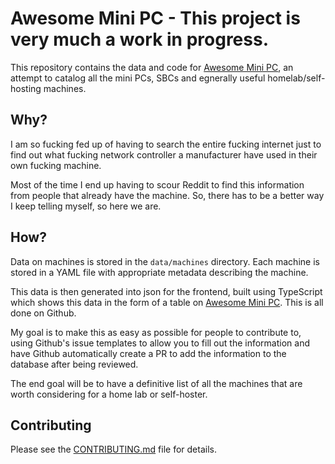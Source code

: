 # Awesome Mini PC - This project is very much a work in progress.
This repository contains the data and code for [Awesome Mini PC](https://awesomeminipc.com), an attempt to catalog all the mini PCs, SBCs and egnerally useful homelab/self-hosting machines.

## Why?
I am so fucking fed up of having to search the entire fucking internet just to find out what fucking network controller a manufacturer have used in their own fucking machine. 

Most of the time I end up having to scour Reddit to find this information from people that already have the machine. So, there has to be a better way I keep telling myself, so here we are.

## How?
Data on machines is stored in the `data/machines` directory. Each machine is stored in a YAML file with appropriate metadata describing the machine.

This data is then generated into json for the frontend, built using TypeScript which shows this data in the form of a table on [Awesome Mini PC](https://awesomeminipc.com). This is all done on Github. 

My goal is to make this as easy as possible for people to contribute to, using Github's issue templates to allow you to fill out the information and have Github automatically create a PR to add the information to the database after being reviewed.

The end goal will be to have a definitive list of all the machines that are worth considering for a home lab or self-hoster.

## Contributing

Please see the [CONTRIBUTING.md](CONTRIBUTING.md) file for details.

